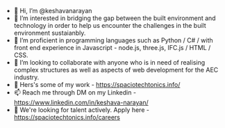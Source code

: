 - 👋 Hi, I’m @keshavanarayan
- 👀 I’m interested in bridging the gap between the built environment and technology in order to help us encounter the challenges in the built environment sustaianbly.
- 🌱 I’m proficient in programming languages such as Python / C# / with front end experience in Javascript - node.js, three.js, IFC.js / HTML / CSS.
- 💞️ I’m looking to collaborate with anyone who is in need of realising complex structures as well as aspects of web development for the AEC industry.
- 🚗 Hers's some of my work - https://spaciotechtonics.info/
- 📫 Reach me through DM on my Linkedin - https://www.linkedin.com/in/keshava-narayan/
- 💼 We're looking for talent actively. Apply here - https://spaciotechtonics.info/careers

<!---
keshavanarayan/keshavanarayan is a ✨ special ✨ repository because its `README.md` (this file) appears on your GitHub profile.
You can click the Preview link to take a look at your changes.
--->
